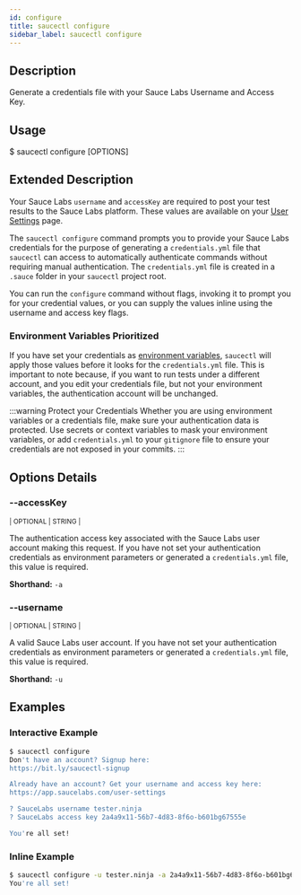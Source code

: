 ```yaml
---
id: configure
title: saucectl configure
sidebar_label: saucectl configure
---
```


## Description

Generate a credentials file with your Sauce Labs Username and Access Key.

## Usage

<span className="cli">$ saucectl configure [OPTIONS]</span>


## Extended Description

Your Sauce Labs `username` and `accessKey` are required to post your test results to the Sauce Labs platform. These values are available on your [User Settings](https://app.saucelabs.com/user-settings) page.

The `saucectl configure` command prompts you to provide your Sauce Labs credentials for the purpose of generating a `credentials.yml` file that `saucectl` can access to automatically authenticate commands without requiring manual authentication. The `credentials.yml` file is created in a `.sauce` folder in your `saucectl` project root.

You can run the `configure` command without flags, invoking it to prompt you for your credential values, or you can supply the values inline using the username and access key flags.

### Environment Variables Prioritized

If you have set your credentials as [environment variables](/basics/environment-variables), `saucectl` will apply those values before it looks for the `credentials.yml` file. This is important to note because, if you want to run tests under a different account, and you edit your credentials file, but not your environment variables, the authentication account will be unchanged.

:::warning Protect your Credentials
Whether you are using environment variables or a credentials file, make sure your authentication data is protected. Use secrets or context variables to mask your environment variables, or add `credentials.yml` to your `gitignore` file to ensure your credentials are not exposed in your commits.
:::


## Options Details

### <span className="cli">--accessKey</span>
<div className="cli-desc">
<p><small>| OPTIONAL | STRING |</small></p>

The authentication access key associated with the Sauce Labs user account making this request. If you have not set your authentication credentials as environment parameters or generated a `credentials.yml` file, this value is required.

**Shorthand:** `-a`

</div>


### <span className="cli">--username</span>
<div className="cli-desc">
<p><small>| OPTIONAL | STRING |</small></p>

A valid Sauce Labs user account. If you have not set your authentication credentials as environment parameters or generated a `credentials.yml` file, this value is required.

**Shorthand:** `-u`

</div>

## Examples

### Interactive Example

```bash
$ saucectl configure
Don't have an account? Signup here:
https://bit.ly/saucectl-signup

Already have an account? Get your username and access key here:
https://app.saucelabs.com/user-settings

? SauceLabs username tester.ninja
? SauceLabs access key 2a4a9x11-56b7-4d83-8f6o-b601bg67555e

You're all set!
```

### Inline Example

```bash
$ saucectl configure -u tester.ninja -a 2a4a9x11-56b7-4d83-8f6o-b601bg67555e
You're all set!
```
